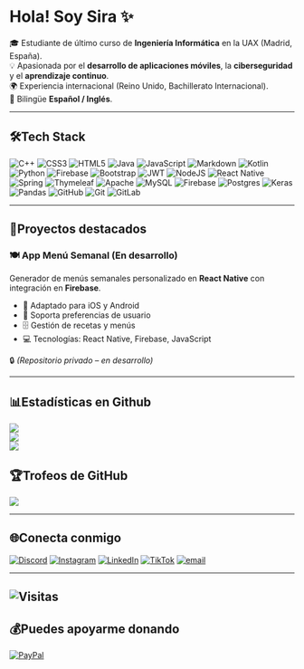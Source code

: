 # Hola! Soy Sira ✨

🎓 Estudiante de último curso de **Ingeniería Informática** en la UAX (Madrid, España).  
💡 Apasionada por el **desarrollo de aplicaciones móviles**, la **ciberseguridad** y el **aprendizaje continuo**.  
🌍 Experiencia internacional (Reino Unido, Bachillerato Internacional).  
🔹 Bilingüe **Español / Inglés**.  

---

## 🛠️Tech Stack
![C++](https://img.shields.io/badge/c++-%2300599C.svg?style=for-the-badge&logo=c%2B%2B&logoColor=white) 
![CSS3](https://img.shields.io/badge/css3-%231572B6.svg?style=for-the-badge&logo=css3&logoColor=white) 
![HTML5](https://img.shields.io/badge/html5-%23E34F26.svg?style=for-the-badge&logo=html5&logoColor=white) 
![Java](https://img.shields.io/badge/java-%23ED8B00.svg?style=for-the-badge&logo=openjdk&logoColor=white) 
![JavaScript](https://img.shields.io/badge/javascript-%23323330.svg?style=for-the-badge&logo=javascript&logoColor=%23F7DF1E) 
![Markdown](https://img.shields.io/badge/markdown-%23000000.svg?style=for-the-badge&logo=markdown&logoColor=white) 
![Kotlin](https://img.shields.io/badge/kotlin-%237F52FF.svg?style=for-the-badge&logo=kotlin&logoColor=white) 
![Python](https://img.shields.io/badge/python-3670A0?style=for-the-badge&logo=python&logoColor=ffdd54) 
![Firebase](https://img.shields.io/badge/firebase-%23039BE5.svg?style=for-the-badge&logo=firebase) 
![Bootstrap](https://img.shields.io/badge/bootstrap-%238511FA.svg?style=for-the-badge&logo=bootstrap&logoColor=white) 
![JWT](https://img.shields.io/badge/JWT-black?style=for-the-badge&logo=JSON%20web%20tokens) 
![NodeJS](https://img.shields.io/badge/node.js-6DA55F?style=for-the-badge&logo=node.js&logoColor=white) 
![React Native](https://img.shields.io/badge/react_native-%2320232a.svg?style=for-the-badge&logo=react&logoColor=%2361DAFB) 
![Spring](https://img.shields.io/badge/spring-%236DB33F.svg?style=for-the-badge&logo=spring&logoColor=white) 
![Thymeleaf](https://img.shields.io/badge/Thymeleaf-%23005C0F.svg?style=for-the-badge&logo=Thymeleaf&logoColor=white) 
![Apache](https://img.shields.io/badge/apache-%23D42029.svg?style=for-the-badge&logo=apache&logoColor=white) 
![MySQL](https://img.shields.io/badge/mysql-4479A1.svg?style=for-the-badge&logo=mysql&logoColor=white) 
![Firebase](https://img.shields.io/badge/firebase-a08021?style=for-the-badge&logo=firebase&logoColor=ffcd34) 
![Postgres](https://img.shields.io/badge/postgres-%23316192.svg?style=for-the-badge&logo=postgresql&logoColor=white) 
![Keras](https://img.shields.io/badge/Keras-%23D00000.svg?style=for-the-badge&logo=Keras&logoColor=white) 
![Pandas](https://img.shields.io/badge/pandas-%23150458.svg?style=for-the-badge&logo=pandas&logoColor=white) 
![GitHub](https://img.shields.io/badge/github-%23121011.svg?style=for-the-badge&logo=github&logoColor=white) 
![Git](https://img.shields.io/badge/git-%23F05033.svg?style=for-the-badge&logo=git&logoColor=white) 
![GitLab](https://img.shields.io/badge/gitlab-%23181717.svg?style=for-the-badge&logo=gitlab&logoColor=white)  

---

## 🚀Proyectos destacados

### 🍽️ App Menú Semanal (En desarrollo)  
Generador de menús semanales personalizado en **React Native** con integración en **Firebase**.  
- 📱 Adaptado para iOS y Android  
- 👤 Soporta preferencias de usuario  
- 🗄️ Gestión de recetas y menús  
- 💻 Tecnologías: React Native, Firebase, JavaScript  

🔒 *(Repositorio privado – en desarrollo)*

---

## 📊Estadísticas en Github
![](https://github-readme-stats.vercel.app/api?username=siraglez&theme=nightowl&hide_border=false&include_all_commits=false&count_private=false)<br/>
![](https://nirzak-streak-stats.vercel.app/?user=siraglez&theme=nightowl&hide_border=false)<br/>
![](https://github-readme-stats.vercel.app/api/top-langs/?username=siraglez&theme=nightowl&hide_border=false&include_all_commits=false&count_private=false&layout=compact)

## 🏆Trofeos de GitHub
![](https://github-profile-trophy.vercel.app/?username=siraglez&theme=dracula&no-frame=false&no-bg=true&margin-w=4)

---

## 🌐Conecta conmigo
[![Discord](https://img.shields.io/badge/Discord-%237289DA.svg?logo=discord&logoColor=white)](https://discord.gg/https://discord.gg/9KzepfYq) 
[![Instagram](https://img.shields.io/badge/Instagram-%23E4405F.svg?logo=Instagram&logoColor=white)](https://instagram.com/sira_glez) 
[![LinkedIn](https://img.shields.io/badge/LinkedIn-%230077B5.svg?logo=linkedin&logoColor=white)](https://linkedin.com/in/sira-glez) 
[![TikTok](https://img.shields.io/badge/TikTok-%23000000.svg?logo=TikTok&logoColor=white)](https://tiktok.com/@sira_glez) 
[![email](https://img.shields.io/badge/Correo-D14836?logo=gmail&logoColor=white)](mailto:sira@madronogarcia.com) 

---
![Visitas](https://komarev.com/ghpvc/?username=siraglez&color=blue)
---

## 💰Puedes apoyarme donando
[![PayPal](https://img.shields.io/badge/PayPal-00457C?style=for-the-badge&logo=paypal&logoColor=white)](https://paypal.me/siraglez) 


